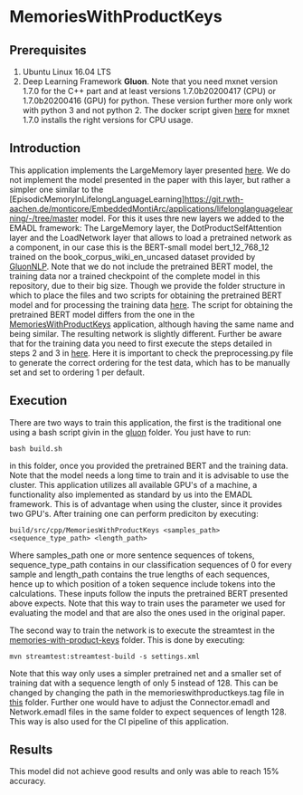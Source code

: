<!-- (c) https://github.com/MontiCore/monticore -->
# MemoriesWithProductKeys

## Prerequisites
1. Ubuntu Linux 16.04 LTS
3. Deep Learning Framework **Gluon**. Note that you need mxnet version 1.7.0 for the C++ part and at least versions 1.7.0b20200417 (CPU) or 1.7.0b20200416 (GPU) for python. These version further more only work with python 3 and not python 2. 
The docker script given [here](https://git.rwth-aachen.de/monticore/EmbeddedMontiArc/generators/EMADL2CPP/-/tree/master/src/test/resources/docker) for mxnet 1.7.0 installs the right versions for CPU usage.

## Introduction
This application implements the LargeMemory layer presented [here](https://papers.nips.cc/paper/9061-large-memory-layers-with-product-keys.pdf). 
We do not implement the model presented in the paper with this layer, but rather a simpler one similar to the [EpisodicMemoryInLifelongLanguageLearning]https://git.rwth-aachen.de/monticore/EmbeddedMontiArc/applications/lifelonglanguagelearning/-/tree/master model.
For this it uses thre new layers we added to the EMADL framework: The LargeMemory layer, the DotProductSelfAttention layer and the LoadNetwork layer that allows to load a pretrained network as a component, in our case this is the BERT-small model bert_12_768_12 trained on the book_corpus_wiki_en_uncased dataset provided by [GluonNLP](https://nlp.gluon.ai/model_zoo/bert/index.html). 
Note that we do not include the pretrained BERT model, the training data nor a trained checkpoint of the complete model in this repository, due to their big size. Though we provide the folder structure in which to place the files and two scripts for obtaining the pretrained BERT model and for processing the training data [here](https://git.rwth-aachen.de/monticore/EmbeddedMontiArc/applications/memorieswithproductkeys/-/blob/master/additional_material). The script for obtaining the pretrained BERT model differs from the one in the [MemoriesWithProductKeys](https://git.rwth-aachen.de/monticore/EmbeddedMontiArc/applications/lifelonglanguagelearning) application, although having the same name and being similar. The resulting network is slightly different. 
Further be aware that for the training data you need to first execute the steps detailed in steps 2 and 3 in [here](https://github.com/h3lio5/episodic-lifelong-learning). Here it is important to check the preprocessing.py file to generate the correct ordering for the test data, which has to be manually set and set to ordering 1 per default. 

## Execution
There are two ways to train this application, the first is the traditional one using a bash script givin in the [gluon](https://git.rwth-aachen.de/monticore/EmbeddedMontiArc/applications/lifelonglanguagelearning/-/blob/master/gluon) folder. You just have to run:
```
bash build.sh
```
in this folder, once you provided the pretrained BERT and the training data. Note that the model needs a long time to train and it is advisable to use the cluster. This application utilizes all available GPU's of a machine, a functionality also implemented as standard by us into the EMADL framework. This is of advantage when using the cluster, since it provides two GPU's. 
After training one can perform prediciton by executing:
```
build/src/cpp/MemoriesWithProductKeys <samples_path> <sequence_type_path> <length_path>
```
Where samples_path one or more sentence sequences of tokens, sequence_type_path contains in our classification sequences of 0 for every sample and length_path contains the true lengths of each sequences, hence up to which position of a token sequence include tokens into the calculations. These inputs follow the inputs the pretrained BERT presented above expects. 
Note that this way to train uses the parameter we used for evaluating the model and that are also the ones used in the original paper. 

The second way to train the network is to execute the streamtest in the [memories-with-product-keys](https://git.rwth-aachen.de/monticore/EmbeddedMontiArc/applications/memorieswithproductkeys/-/blob/main/memories-with-product-keys) folder. This is done by executing:
```
mvn streamtest:streamtest-build -s settings.xml
```
Note that this way only uses a simpler pretrained net and a smaller set of training dat with a sequence length of only 5 instead of 128.
This can be changed by changing the path in the memorieswithproductkeys.tag file in [this](https://git.rwth-aachen.de/monticore/EmbeddedMontiArc/applications/memorieswithproductkeys/-/blob/master/memories-with-product-keys/src/main/ema/emadl/models/memoriesWithProductKeys) folder. Further one would have to adjust the Connector.emadl and Network.emadl files in the same folder to expect sequences of length 128. 
This way is also used for the CI pipeline of this application.

## Results
This model did not achieve good results and only was able to reach 15% accuracy.
